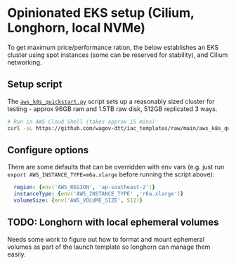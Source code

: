 # Opinionated EKS setup (Cilium, Longhorn, local NVMe)

To get maximum price/performance ration, the below establishes an EKS cluster using spot instances (some can be reserved for stability), and Cilium networking.

## Setup script

The [`aws_k8s_quickstart.py`](aws_k8s_quickstart.py) script sets up a reasonably sized cluster for testing - approx 96GB ram and 1.5TB raw disk, 512GB replicated 3 ways.

```bash
# Run in AWS Cloud Shell (takes approx 15 mins)
curl -sL https://github.com/wagov-dtt/iac_templates/raw/main/aws_k8s_quickstart.py | python - <clustername>
```

## Configure options

There are some defaults that can be overridden with env vars (e.g. just run `export AWS_INSTANCE_TYPE=m6a.xlarge` before running the script above):

```yaml
  region: {env('AWS_REGION', 'ap-southeast-2')}
  instanceType: {env('AWS_INSTANCE_TYPE' ,'r6a.xlarge')}
  volumeSize: {env('AWS_VOLUME_SIZE', 512)}
```

## TODO: Longhorn with local ephemeral volumes

Needs some work to figure out how to format and mount ephemeral volumes as part of the launch template so longhorn can manage them easily.